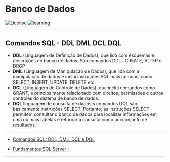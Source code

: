 # Banco de Dados  

![License](https://img.shields.io/badge/Code%20License-MIT-green.svg)
![learning](https://img.shields.io/badge/SQL-learning-green.svg)


---

## **Comandos SQL - DDL DML DCL DQL** 

  - **DDL** (Linguagem de Definição de Dados), que lida com esquemas e descrições de banco de dados. São comandos DDL : CREATE, ALTER e DROP
  - **DML** (Linguagem de Manipulação de Dados), que lida com a manipulação de dados e inclui instruções SQL mais comuns, como SELECT, INSERT, UPDATE, DELETE etc.
  - **DCL** (Linguagem de Controle de Dados), que inclui comandos como GRANT, e principalmente relacionado com direitos, permissões e outros controles do sistema de banco de dados.
  - **DQL**  linguagem de consulta de dados,s comandos DQL são basicamente instruções SELECT. Portanto, as instruções SELECT permitem consultar o banco de dados para localizar informações em uma ou mais tabelas e retornar à consulta como um conjunto de resultados.
  
---
- [ Comandos SQL: DDL, DML, DCL e DQL ]( https://github.com/HenriquePST/Pratice-banco-de-dados/tree/main/DDL%20DML%20DQL )

- [ Fundamentos SQL Server - ](https://github.com/HenriquePST/Banco-de-Dados-Curso/blob/c74950d38a6ab238dbd579f7a00ffad001b91057/Banco%20de%20Dados%20SQL%20Server%20Fundamentos%2C%20T%C3%A9cnicas%20e%20Pr%C3%A1ticas.md)

---





